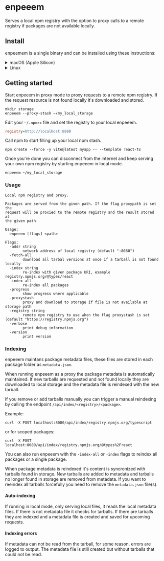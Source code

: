 # enpeeem
Serves a local npm registry with the option to proxy calls to a remote registry if packages are not available locally.

## Install
enpeemem is a single binary and can be installed using these instructions:
<details>
<summary>macOS (Apple Silicon)</summary>

```shell
curl -OL https://github.com/spagettikod/enpeeem/releases/download/1.1.0/enpeeem1.1.0.macos-arm64.tar.gz
sudo tar -C /usr/local/bin -xvf enpeeem1.1.0.macos-arm64.tar.gz
```
</details>

<details>
<summary>Linux</summary>

```shell
curl -OL https://github.com/spagettikod/enpeeem/releases/download/1.1.0/enpeeem1.1.0.linux-amd64.tar.gz
sudo tar -C /usr/local/bin -xvf enpeeem1.1.0.linux-amd64.tar.gz
```
</details>

## Getting started
Start enpeeem in proxy mode to proxy requests to a remote npm registry. If the request resource is not found locally it's downloaded and stored.

```shell
mkdir storage
enpeeem --proxy-stash ~/my_local_storage
```

Edit your `~/.npmrc` file and set the registry to your local enpeeem.
```ini
registry=http://localhost:8080
```

Call npm to start filling up your local npm stash.
```shell
npm create --force -y vite@latest myapp -- --template react-ts
```

Once you're done you can disconnect from the internet and keep serving your own npm registry by starting enpeeem in local mode.
```shell
enpeeem ~/my_local_storage
```

### Usage
```
Local npm registry and proxy.

Packages are served from the given path. If the flag proxypath is set the
request will be proxied to the remote registry and the result stored at
the given path.

Usage:
  enpeeem [flags] <path>

Flags:
  -addr string
        network address of local registry (default ":8080")
  -fetch-all
        download all tarbal versions at once if a tarball is not found locally
  -index string
        re-index with given package URI, example registry.npmjs.org/@types/react
  -index-all
        re-index all packages
  -progress
        show progress where applicable
  -proxystash
        proxy and download to storage if file is not available at storage path
  -registry string
        remote npm registry to use when the flag proxystash is set (default "https://registry.npmjs.org")
  -verbose
        print debug information
  -version
        print version
```

### Indexing
enpeeem maintans package metadata files, these files are stored in each package folder as `metadata.json`.

When running enpeeem as a proxy the package metadata is automatically maintained. If new tarballs are requested and not found locally they are downloaded to local storage and the metadata file is reindexed with the new tarball.

If you remove or add tarballs manually you can trigger a manual reindexing by calling the endpoint `/api/index/<registry>/<package>`.

Example:
```
curl -X POST localhost:8080/api/index/registry.npmjs.org/typescript 
```

or for scoped packages:
```
curl -X POST localhost:8080/api/index/registry.npmjs.org/@types%2Freact
```

You can also run enpeeem with the `-index-all` or `-index` flags to reindex all packages or a single package.

When package metadata is reindexed it's content is syncronized with tarballs found in storage. New tarballs are added to metadata and tarballs no longer found in storage are removed from metadata. If you want to reeindex all tarballs forcefully you need to remove the `metadata.json` file(s).

#### Auto-indexing
If running in local mode, only serving local files, it reads the local metadata files. If there is not metadata file it checks for tarballs. If there are tarballs they are indexed and a metadata file is created and saved for upcoming requests.

#### Indexing errors
If metadata can not be read from the tarball, for some reason, errors are logged to output. The metadata file is still created but without tarballs that could not be read.
